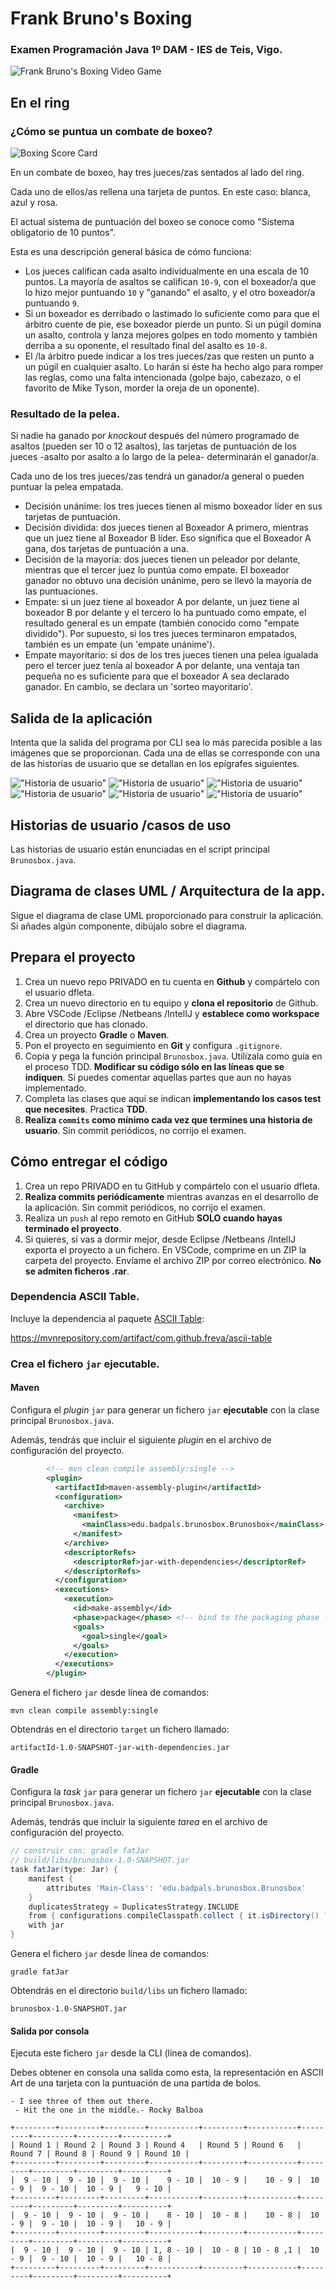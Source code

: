 
Frank Bruno's Boxing
====================  
### Examen Programación Java 1º DAM - IES de Teis, Vigo.

![Frank Bruno's Boxing Video Game](./doc/FrankBrunosBoxing.jpg)


## En el ring

### ¿Cómo se puntua un combate de boxeo?

![Boxing Score Card](./doc/canelo-golovkin-tarjetas-1.jpg)

En un combate de boxeo, hay tres jueces/zas sentados al lado del ring.

Cada uno de ellos/as rellena una tarjeta de puntos. En este caso: blanca, azul y rosa.

El actual sistema de puntuación del boxeo se conoce como "Sistema obligatorio de 10 puntos". 

Esta es una descripción general básica de cómo funciona:

- Los jueces califican cada asalto individualmente en una escala de 10 puntos. La mayoría de asaltos se califican `10-9`, con el boxeador/a que lo hizo mejor puntuando `10` y "ganando" el asalto, y el otro boxeador/a puntuando `9`.
- Si un boxeador es derribado o lastimado lo suficiente como para que el árbitro cuente de pie, ese boxeador pierde un punto. Si un púgil domina un asalto, controla y lanza mejores golpes en todo momento y también derriba a su oponente, el resultado final del asalto es `10-8`.
- El /la árbitro puede indicar a los tres jueces/zas que resten un punto a un púgil en cualquier asalto. Lo harán si éste ha hecho algo para romper las reglas, como una falta intencionada (golpe bajo, cabezazo, o el favorito de Mike Tyson, morder la oreja de un oponente).

### Resultado de la pelea.

Si nadie ha ganado por _knockout_ después del número programado de asaltos (pueden ser 10 o 12 asaltos), las tarjetas de puntuación de los jueces -asalto por asalto a lo largo de la pelea- determinarán el ganador/a.

Cada uno de los tres jueces/zas tendrá un ganador/a general o pueden puntuar la pelea empatada.

- Decisión unánime: los tres jueces tienen al mismo boxeador líder en sus tarjetas de puntuación.
- Decisión dividida: dos jueces tienen al Boxeador A primero, mientras que un juez tiene al Boxeador B líder. Eso significa que el Boxeador A gana, dos tarjetas de puntuación a una.
- Decisión de la mayoría: dos jueces tienen un peleador por delante, mientras que el tercer juez lo puntúa como empate. El boxeador ganador no obtuvo una decisión unánime, pero se llevó la mayoría de las puntuaciones.
- Empate: si un juez tiene al boxeador A por delante, un juez tiene al boxeador B por delante y el tercero lo ha puntuado como empate, el resultado general es un empate (también conocido como "empate dividido"). Por supuesto, si los tres jueces terminaron empatados, también es un empate (un 'empate unánime').
- Empate mayoritario: si dos de los tres jueces tienen una pelea igualada pero el tercer juez tenía al boxeador A por delante, una ventaja tan pequeña no es suficiente para que el boxeador A sea declarado ganador. En cambio, se declara un 'sorteo mayoritario'.


## Salida de la aplicación

Intenta que la salida del programa por CLI sea lo más parecida posible a las imágenes que se proporcionan. Cada una de ellas se corresponde con una de las historias de usuario que se detallan en los epígrafes siguientes.

!["Historia de usuario"](./doc/Captura%20de%20pantalla%202024-03-11%20a%20las%2013.18.44.png "output ASCII CLI")
!["Historia de usuario"](./doc/Captura%20de%20pantalla%202024-03-11%20a%20las%2013.02.38.png "output ASCII CLI")
!["Historia de usuario"](./doc/Captura%20de%20pantalla%202024-03-11%20a%20las%2013.06.44.png "output ASCII CLI")
!["Historia de usuario"](./doc/Captura%20de%20pantalla%202024-03-11%20a%20las%2013.07.51.png "output ASCII CLI")
!["Historia de usuario"](./doc/Captura%20de%20pantalla%202024-03-11%20a%20las%2013.09.11.png "output ASCII CLI")
!["Historia de usuario"](./doc/Captura%20de%20pantalla%202024-03-11%20a%20las%2013.10.55.png "output ASCII CLI")

## Historias de usuario /casos de uso

Las historias de usuario están enunciadas en el script principal `Brunosbox.java`.

## Diagrama de clases UML / Arquitectura de la app.

Sigue el diagrama de clase UML proporcionado para construir la aplicación.
Si añades algún componente, dibújalo sobre el diagrama.

## Prepara el proyecto

 1. Crea un nuevo repo PRIVADO en tu cuenta en **Github** y compártelo con el usuario dfleta.
 2. Crea un nuevo directorio en tu equipo y **clona el repositorio** de Github.
 3. Abre VSCode /Eclipse /Netbeans /IntelIJ y **establece como workspace** el directorio que has clonado.
 4. Crea un proyecto **Gradle** o **Maven**.
 5. Pon el proyecto en seguimiento en **Git** y configura `.gitignore`.
 6. Copia y pega la función principal `Brunosbox.java`. Utilízala como guía en el proceso TDD. **Modificar su código sólo en las líneas que se indiquen**. Sí puedes comentar aquellas partes que aun no hayas implementado.
 7. Completa las clases que aquí se indican **implementando los casos test que necesites**. Practica **TDD**.
 8. **Realiza `commits` como mínimo cada vez que termines una historia de usuario**. Sin commit periódicos, no corrijo el examen.


 ## Cómo entregar el código

 1. Crea un repo PRIVADO en tu GitHub y compártelo con el usuario dfleta.
 2. **Realiza commits periódicamente** mientras avanzas en el desarrollo de la aplicación. Sin commit periódicos, no corrijo el examen.
 3. Realiza un `push` al repo remoto en GitHub **SOLO cuando hayas terminado el proyecto**.
 3. Si quieres, si vas a dormir mejor, desde Eclipse /Netbeans /IntelIJ exporta el proyecto a un fichero. En VSCode, comprime en un ZIP la carpeta del proyecto. Envíame el archivo ZIP por correo electrónico. **No se admiten ficheros .rar**.


### Dependencia ASCII Table.

Incluye la dependencia al paquete [ASCII Table](https://mvnrepository.com/artifact/com.github.freva/ascii-table):

https://mvnrepository.com/artifact/com.github.freva/ascii-table

### Crea el fichero `jar` ejecutable.

#### Maven

Configura el _plugin_ `jar` para generar un fichero `jar` **ejecutable** con la clase principal `Brunosbox.java`.

Además, tendrás que incluir el siguiente _plugin_ en el archivo de configuración del proyecto.

```xml
        <!-- mvn clean compile assembly:single -->
        <plugin>
          <artifactId>maven-assembly-plugin</artifactId>
          <configuration>
            <archive>
              <manifest>
                <mainClass>edu.badpals.brunosbox.Brunosbox</mainClass>
              </manifest>
            </archive>
            <descriptorRefs>
              <descriptorRef>jar-with-dependencies</descriptorRef>
            </descriptorRefs>
          </configuration>
          <executions>
            <execution>
              <id>make-assembly</id>
              <phase>package</phase> <!-- bind to the packaging phase -->
              <goals>
                <goal>single</goal>
              </goals>
            </execution>
          </executions>
        </plugin>
```

Genera el fichero `jar` desde línea de comandos:

`mvn clean compile assembly:single`

Obtendrás en el directorio `target` un fichero llamado:

`artifactId-1.0-SNAPSHOT-jar-with-dependencies.jar`


#### Gradle

Configura la _task_ `jar` para generar un fichero `jar` **ejecutable** con la clase principal `Brunosbox.java`.

Además, tendrás que incluir la siguiente _tarea_ en el archivo de configuración del proyecto.

```groovy
// construir con: gradle fatJar
// build/libs/brunosbox-1.0-SNAPSHOT.jar
task fatJar(type: Jar) {
    manifest {
        attributes 'Main-Class': 'edu.badpals.brunosbox.Brunosbox'
    }
    duplicatesStrategy = DuplicatesStrategy.INCLUDE
    from { configurations.compileClasspath.collect { it.isDirectory() ? it : zipTree(it) } }
    with jar
}
```

Genera el fichero `jar` desde línea de comandos:

`gradle fatJar`

Obtendrás en el directorio `build/libs` un fichero llamado:

`brunosbox-1.0-SNAPSHOT.jar
`

#### Salida por consola

Ejecuta este fichero `jar` desde la CLI (línea de comandos).

Debes obtener en consola una salida como esta, la representación en ASCII Art de una tarjeta con la puntuación de una partida de bolos.

```
- I see three of them out there.
 - Hit the one in the middle.- Rocky Balboa

+---------+---------+---------+-----------+---------+-----------+---------+---------+---------+----------+
| Round 1 | Round 2 | Round 3 | Round 4   | Round 5 | Round 6   | Round 7 | Round 8 | Round 9 | Round 10 |
+---------+---------+---------+-----------+---------+-----------+---------+---------+---------+----------+
|  9 - 10 |  9 - 10 |  9 - 10 |    9 - 10 |  10 - 9 |    10 - 9 |  10 - 9 |  9 - 10 |  10 - 9 |   9 - 10 |
+---------+---------+---------+-----------+---------+-----------+---------+---------+---------+----------+
|  9 - 10 |  9 - 10 |  9 - 10 |    8 - 10 |  10 - 8 |    10 - 8 |  10 - 9 |  9 - 10 |  10 - 9 |   10 - 9 |
+---------+---------+---------+-----------+---------+-----------+---------+---------+---------+----------+
|  9 - 10 |  9 - 10 |  9 - 10 | 1, 8 - 10 |  10 - 8 | 10 - 8 ,1 |  10 - 9 |  9 - 10 |  10 - 9 |   10 - 8 |
+---------+---------+---------+-----------+---------+-----------+---------+---------+---------+----------+
```
